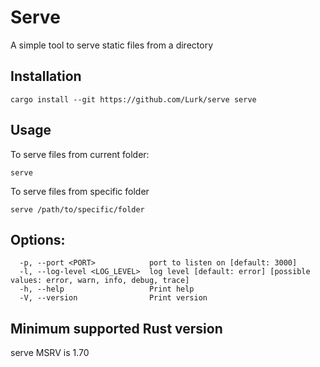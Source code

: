 # Serve

A simple tool to serve static files from a directory

## Installation

```shell
cargo install --git https://github.com/Lurk/serve serve
```

## Usage

To serve files from current folder:

```shell
serve
```

To serve files from specific folder

```shell
serve /path/to/specific/folder
```

## Options:

```
  -p, --port <PORT>            port to listen on [default: 3000]
  -l, --log-level <LOG_LEVEL>  log level [default: error] [possible values: error, warn, info, debug, trace]
  -h, --help                   Print help
  -V, --version                Print version
```

## Minimum supported Rust version

serve MSRV is 1.70
